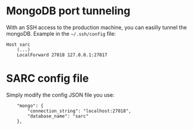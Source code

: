 
# MongoDB port tunneling

With an SSH access to the production machine, you can easilly tunnel the mongoDB. Example in the `~/.ssh/config` file:

```
Host sarc
    (...)
    LocalForward 27018 127.0.0.1:27017
```

# SARC config file

Simply modify the config JSON file you use:

```
    "mongo": {
        "connection_string": "localhost:27018",
        "database_name": "sarc"
    },

```